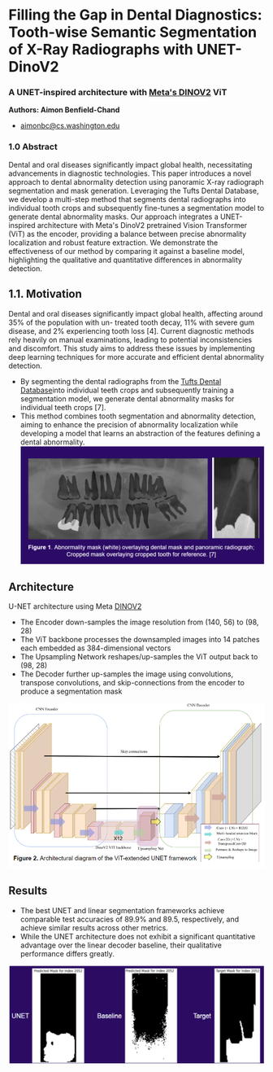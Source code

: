 # Filling the Gap in Dental Diagnostics: Tooth-wise Semantic Segmentation of X-Ray Radiographs with UNET-DinoV2
### A UNET-inspired architecture with [Meta's DINOV2](https://github.com/facebookresearch/dinov2) ViT
**Authors: Aimon Benfield-Chand**

* [aimonbc@cs.washington.edu](aimonbc@cs.washington.edu)

### 1.0 Abstract
Dental and oral diseases significantly impact global health, necessitating advancements in diagnostic technologies. This paper introduces a novel approach to dental abnormality detection using panoramic X-ray radiograph segmentation and mask generation. Leveraging the Tufts Dental Database, we develop a multi-step method that segments dental radiographs into individual tooth crops and subsequently fine-tunes a segmentation model to generate dental abnormality masks. Our approach integrates a UNET-inspired architecture with Meta's DinoV2 pretrained Vision Transformer (ViT) as the encoder, providing a balance between precise abnormality localization and robust feature extraction. We demonstrate the effectiveness of our method by comparing it against a baseline model, highlighting the qualitative and quantitative differences in abnormality detection.

## 1.1. Motivation
Dental and oral diseases significantly impact global
health, affecting around 35% of the population with un-
treated tooth decay, 11% with severe gum disease, and 2%
experiencing tooth loss [4]. Current diagnostic methods
rely heavily on manual examinations, leading to potential
inconsistencies and discomfort. This study aims to address
these issues by implementing deep learning techniques for
more accurate and efficient dental abnormality detection.

* By segmenting the dental radiographs from the [Tufts Dental Database](https://www.kaggle.com/datasets/deepologylab/tufts-dental-database/data)into individual teeth crops and subsequently training a segmentation model, we generate dental abnormality masks for individual teeth crops [7].
* This method combines tooth segmentation and abnormality detection, aiming to enhance the precision of abnormality localization while developing a model that learns an abstraction of the features defining a dental abnormality.
  ![image](images/example-overlay.png)

## Architecture 
U-NET architecture using Meta [DINOV2](https://arxiv.org/abs/2304.07193) 

* The Encoder down-samples the image resolution from (140, 56) to (98, 28) 
* The ViT backbone processes the downsampled images into 14 patches each embedded as 384-dimensional vectors
* The Upsampling Network reshapes/up-samples the ViT output back to (98, 28)
* The Decoder further up-samples the image using convolutions, transpose convolutions, and skip-connections from the encoder to produce a segmentation mask
  
![image](images/model-architecture.png)


## Results

* The best UNET and linear segmentation frameworks achieve comparable test accuracies of 89.9% and 89.5, respectively, and achieve similar results across other metrics.
* While the UNET architecture does not exhibit a significant quantitative advantage over the linear decoder baseline, their qualitative performance differs greatly.

![image](images/example-result.png)



